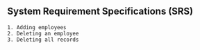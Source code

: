 ## System Requirement Specifications (SRS)
    1. Adding employees
    2. Deleting an employee
    3. Deleting all records